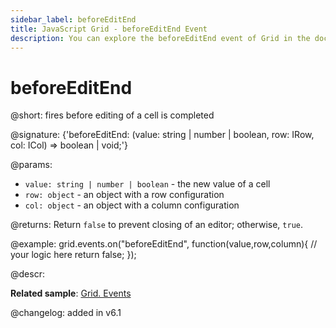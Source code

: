 ```yaml
---
sidebar_label: beforeEditEnd
title: JavaScript Grid - beforeEditEnd Event 
description: You can explore the beforeEditEnd event of Grid in the documentation of the DHTMLX JavaScript UI library. Browse developer guides and API reference, try out code examples and live demos, and download a free 30-day evaluation version of DHTMLX Suite 7.
---
```


# beforeEditEnd

@short: fires before editing of a cell is completed

@signature: {'beforeEditEnd: (value: string | number | boolean, row: IRow, col: ICol) => boolean | void;'}

@params:
- `value: string | number | boolean` - the new value of a cell
- `row: object` - an object with a row configuration
- `col: object` - an object with a column configuration

@returns:
Return `false` to prevent closing of an editor; otherwise, `true`.

@example:
grid.events.on("beforeEditEnd", function(value,row,column){
	// your logic here
    return false;
});

@descr:


**Related sample**: [Grid. Events	](https://snippet.dhtmlx.com/9zeyp4ds)

@changelog: added in v6.1
